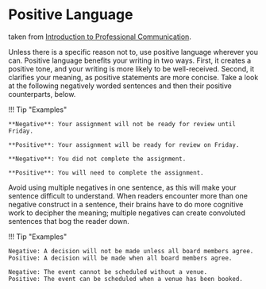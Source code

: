 # Positive Language

taken from [Introduction to Professional Communication](https://pressbooks.bccampus.ca/professionalcomms/chapter/4-1-style-tone/#:~:text=Style%20gives%20your%20writing%20a,when%20they%20decode%20your%20document).

Unless there is a specific reason not to, use positive language wherever you can. Positive language benefits your writing in two ways. First, it creates a positive tone, and your writing is more likely to be well-received. Second, it clarifies your meaning, as positive statements are more concise. Take a look at the following negatively worded sentences and then their positive counterparts, below.

!!! Tip "Examples"

    **Negative**: Your assignment will not be ready for review until Friday.

    **Positive**: Your assignment will be ready for review on Friday.

    **Negative**: You did not complete the assignment.

    **Positive**: You will need to complete the assignment.

Avoid using multiple negatives in one sentence, as this will make your sentence difficult to understand. When readers encounter more than one negative construct in a sentence, their brains have to do more cognitive work to decipher the meaning; multiple negatives can create convoluted sentences that bog the reader down.

!!! Tip "Examples"

    Negative: A decision will not be made unless all board members agree.
    Positive: A decision will be made when all board members agree.

    Negative: The event cannot be scheduled without a venue.
    Positive: The event can be scheduled when a venue has been booked.
